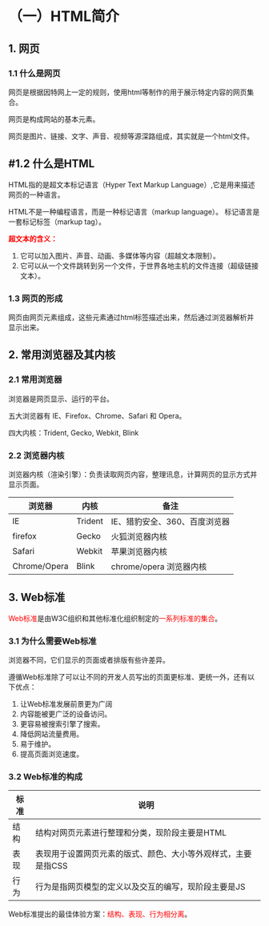 # （一）HTML简介

## 1. 网页

### 1.1 什么是网页

网页是根据因特网上一定的规则，使用html等制作的用于展示特定内容的网页集合。

网页是构成网站的基本元素。

网页是图片、链接、文字、声音、视频等源深路组成，其实就是一个html文件。

## #1.2 什么是HTML

HTML指的是超文本标记语言（Hyper Text Markup Language）,它是用来描述网页的一种语言。

HTML不是一种编程语言，而是一种标记语言（markup language）。
标记语言是一套标记标签（markup tag）。

<font color=red>**超文本的含义：**</font>

1. 它可以加入图片、声音、动画、多媒体等内容（超越文本限制）。
2. 它可以从一个文件跳转到另一个文件，于世界各地主机的文件连接（超级链接文本）。

### 1.3 网页的形成

网页由网页元素组成，这些元素通过html标签描述出来，然后通过浏览器解析并显示出来。

## 2. 常用浏览器及其内核

### 2.1 常用浏览器

浏览器是网页显示、运行的平台。

五大浏览器有 IE、Firefox、Chrome、Safari 和 Opera。

四大内核：Trident, Gecko, Webkit, Blink

### 2.2 浏览器内核

浏览器内核（渲染引擎）：负责读取网页内容，整理讯息，计算网页的显示方式并显示页面。

| 浏览器       | 内核    | 备注                          |
| ------------ | ------- | ----------------------------- |
| IE           | Trident | IE、猎豹安全、360、百度浏览器 |
| firefox      | Gecko   | 火狐浏览器内核                |
| Safari       | Webkit  | 苹果浏览器内核                |
| Chrome/Opera | Blink   | chrome/opera 浏览器内核       |

## 3. Web标准

<font color=red>Web标准</font>是由W3C组织和其他标准化组织制定的<font color=red>一系列标准的集合</font>。

### 3.1 为什么需要Web标准

浏览器不同，它们显示的页面或者排版有些许差异。

遵循Web标准除了可以让不同的开发人员写出的页面更标准、更统一外，还有以下优点：

1. 让Web标准发展前景更为广阔
2. 内容能被更广泛的设备访问。
3. 更容易被搜索引擎了搜索。
4. 降低网站流量费用。
5. 易于维护。
6. 提高页面浏览速度。

### 3.2 Web标准的构成

| 标准 | 说明                                                         |
| ---- | ------------------------------------------------------------ |
| 结构 | 结构对网页元素进行整理和分类，现阶段主要是HTML               |
| 表现 | 表现用于设置网页元素的版式、颜色、大小等外观样式，主要是指CSS |
| 行为 | 行为是指网页模型的定义以及交互的编写，现阶段主要是JS         |

Web标准提出的最佳体验方案：<font color=red>结构、表现、行为相分离</font>。

##